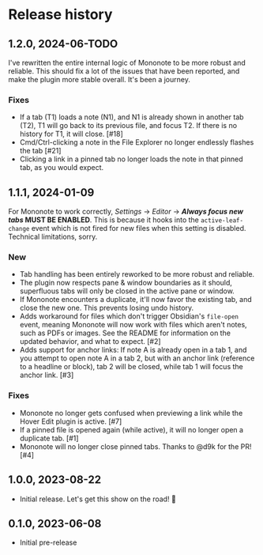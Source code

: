 # Release history

## 1.2.0, 2024-06-TODO

I've rewritten the entire internal logic of Mononote to be more robust and reliable. This should fix a lot of the issues that have been reported, and make the plugin more stable overall. It's been a journey.

### Fixes

- If a tab (T1) loads a note (N1), and N1 is already shown in another tab (T2), T1 will go back to its previous file, and focus T2. If there is no history for T1, it will close. [#18]
- Cmd/Ctrl-clicking a note in the File Explorer no longer endlessly flashes the tab [#21]
- Clicking a link in a pinned tab no longer loads the note in that pinned tab, as you would expect.


## 1.1.1, 2024-01-09

For Mononote to work correctly, _Settings_ → _Editor_ → **_Always focus new tabs_ MUST BE ENABLED**. This is because it hooks into the `active-leaf-change` event which is not fired for new files when this setting is disabled. Technical limitations, sorry.

### New

- Tab handling has been entirely reworked to be more robust and reliable.
- The plugin now respects pane & window boundaries as it should, superfluous tabs will only be closed in the active pane or window. 
- If Mononote encounters a duplicate, it'll now favor the existing tab, and close the new one. This prevents losing undo history.
- Adds workaround for files which don't trigger Obsidian's `file-open` event, meaning Mononote will now work with files which aren't notes, such as PDFs or images. See the README for information on the updated behavior, and what to expect. [#2]
- Adds support for anchor links: If note A is already open in a tab 1, and you attempt to open note A in a tab 2, but with an anchor link (reference to a headline or block), tab 2 will be closed, while tab 1 will focus the anchor link. [#3]

### Fixes

- Mononote no longer gets confused when previewing a link while the Hover Edit plugin is active. [#7]
- If a pinned file is opened again (while active), it will no longer open a duplicate tab. [#1]
- Mononote will no longer close pinned tabs. Thanks to @d9k for the PR! [#4]


## 1.0.0, 2023-08-22

- Initial release. Let's get this show on the road! 🚀


## 0.1.0, 2023-06-08

- Initial pre-release

